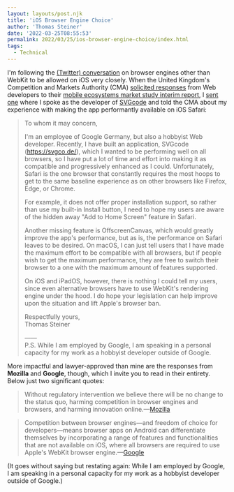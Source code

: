 ```yaml
---
layout: layouts/post.njk
title: 'iOS Browser Engine Choice'
author: 'Thomas Steiner'
date: '2022-03-25T08:55:53'
permalink: 2022/03/25/ios-browser-engine-choice/index.html
tags:
  - Technical
---
```


I'm following the
[(Twitter) conversation](<https://twitter.com/search?q=%23applebrowserban%20AND%20(mozilla%20OR%20firefox)&src=typed_query&f=live>)
on browser engines other than WebKit to be allowed on iOS very closely. When the
United Kingdom's Competition and Markets Authority (CMA)
[solicited responses](https://www.gov.uk/cma-cases/mobile-ecosystems-market-study#:~:text=We%20are%20inviting%20comments%20on%20our%20report%20by%205pm%20on%207%20February%202022.)
from Web developers to their
[mobile ecosystems market study interim report](https://www.gov.uk/government/publications/mobile-ecosystems-market-study-interim-report),
I
[sent one](https://assets.publishing.service.gov.uk/media/6227771ee90e0747ae239cfd/Developer_-_Thomas_Steiner__.pdf)
where I spoke as the developer of [SVGcode](https://svgco.de/) and told the CMA
about my experience with making the app performantly available on iOS Safari:

> To whom it may concern,
>
> I'm an employee of Google Germany, but also a hobbyist Web developer.
> Recently, I have built an application, SVGcode (https://svgco.de/), which I
> wanted to be performing well on all browsers, so I have put a lot of time and
> effort into making it as compatible and progressively enhanced as I could.
> Unfortunately, Safari is the one browser that constantly requires the most
> hoops to get to the same baseline experience as on other browsers like
> Firefox, Edge, or Chrome.
>
> For example, it does not offer proper installation support, so rather than use
> my built-in Install button, I need to hope my users are aware of the hidden
> away "Add to Home Screen" feature in Safari.
>
> Another missing feature is OffscreenCanvas, which would greatly improve the
> app's performance, but as is, the performance on Safari leaves to be desired.
> On macOS, I can just tell users that I have made the maximum effort to be
> compatible with all browsers, but if people wish to get the maximum
> performance, they are free to switch their browser to a one with the maximum
> amount of features supported.
>
> On iOS and iPadOS, however, there is nothing I could tell my users, since even
> alternative browsers have to use WebKit's rendering engine under the hood. I
> do hope your legislation can help improve upon the situation and lift Apple's
> browser ban.
>
> Respectfully yours,\
> Thomas Steiner
>
> ——\
> P.S. While I am employed by Google, I am speaking in a personal capacity for my
> work as a hobbyist developer outside of Google.

More impactful and lawyer-approved than mine are the responses from **Mozilla**
and **Google**, though, which I invite you to read in their entirety. Below just
two significant quotes:

> Without regulatory intervention we believe there will be no change to the
> status quo, harming competition in browser engines and browsers, and harming
> innovation
> online.—[Mozilla](https://assets.publishing.service.gov.uk/media/6229acf6e90e0747aa8eb698/Mozilla.pdf)

> Competition between browser engines—and freedom of choice for developers—means
> browser apps on Android can differentiate themselves by incorporating a range
> of features and functionalities that are not available on iOS, where all
> browsers are required to use Apple's WebKit browser
> engine.—[Google](https://assets.publishing.service.gov.uk/media/6229ac568fa8f526d0002b05/Google.pdf)

(It goes without saying but restating again: While I am employed by Google, I am
speaking in a personal capacity for my work as a hobbyist developer outside of
Google.)
